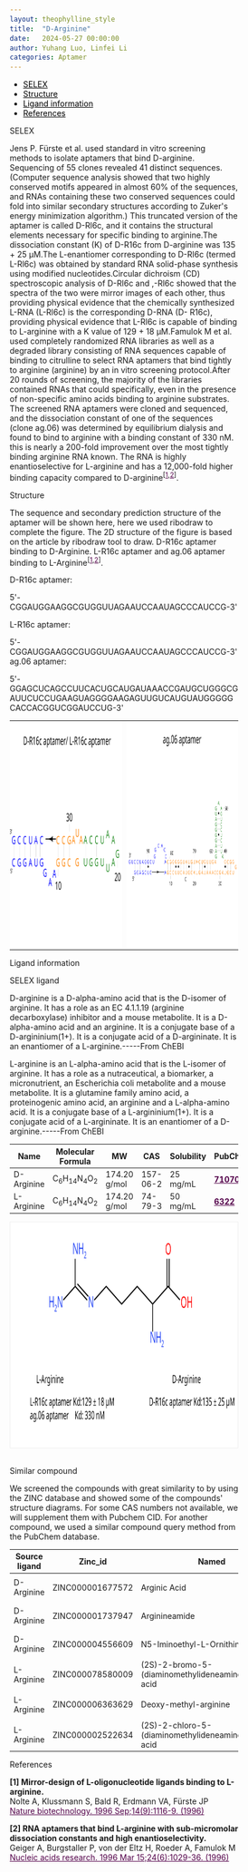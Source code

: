 ```yaml
---
layout: theophylline_style
title:  "D-Arginine"
date:   2024-05-27 00:00:00
author: Yuhang Luo, Linfei Li
categories: Aptamer
---
```

<html>



<div class="side-nav">
<ul>
    <div class="side-nav-item"><li><a href="#SELEX" style="color: #000000;">SELEX</a></li></div>
    <div class="side-nav-item"><li><a href="#Structure" style="color: #000000;">Structure</a></li></div>
    <div class="side-nav-item"><li><a href="#ligand-recognition" style="color: #000000;">Ligand information</a></li></div>
    <div class="side-nav-item"><li><a href="#references" style="color: #000000;">References</a></li></div>
    </ul>
</div>



<p class="header_box" id="SELEX">SELEX</p>
<p>Jens P. Fürste et al. used standard in vitro screening methods to isolate aptamers that bind D-arginine. Sequencing of 55 clones revealed 41 distinct sequences. (Computer sequence analysis showed that two highly conserved motifs appeared in almost 60% of the sequences, and RNAs containing these two conserved sequences could fold into similar secondary structures according to Zuker's energy minimization algorithm.) This truncated version of the aptamer is called D-Rl6c, and it contains the structural elements necessary for specific binding to arginine.The dissociation constant (K) of D-R16c from D-arginine was 135 + 25 μM.The L-enantiomer corresponding to D-Rl6c (termed L-Rl6c) was obtained by standard RNA solid-phase synthesis using modified nucleotides.Circular dichroism (CD) spectroscopic analysis of D-Rl6c and ,-Rl6c showed that the spectra of the two were mirror images of each other, thus providing physical evidence that the chemically synthesized L-RNA (L-Rl6c) is the corresponding D-RNA (D- R16c), providing physical evidence that L-Rl6c is capable of binding to L-arginine with a K value of 129 + 18 μM.Famulok M et al. used completely randomized RNA libraries as well as a degraded library consisting of RNA sequences capable of binding to citrulline to select RNA aptamers that bind tightly to arginine (arginine) by an in vitro screening protocol.After 20 rounds of screening, the majority of the libraries contained RNAs that could specifically, even in the presence of non-specific amino acids binding to arginine substrates. The screened RNA aptamers were cloned and sequenced, and the dissociation constant of one of the sequences (clone ag.06) was determined by equilibrium dialysis and found to bind to arginine with a binding constant of 330 nM. this is nearly a 200-fold improvement over the most tightly binding arginine RNA known. The RNA is highly enantioselective for L-arginine and has a 12,000-fold higher binding capacity compared to D-arginine<sup>[<a href="#ref1" style="color:#520049">1</a>,<a href="#ref2" style="color:#520049">2</a>]</sup>.
<br>


<p class="header_box" id="Structure">Structure</p>
<p>The sequence and secondary prediction structure of the aptamer will be shown here, here we used ribodraw to complete the figure. The 2D structure of the figure is based on the article by ribodraw tool to draw.  D-R16c aptamer binding to D-Arginine. L-R16c aptamer and ag.06 aptamer binding to L-Arginine<sup>[<a href="#ref1" style="color:#520049">1</a>,<a href="#ref2" style="color:#520049">2</a>]</sup>.<br></p>
<p>D-R16c aptamer: </p>
<p>5'-CGGAUGGAAGGCGUGGUUAGAAUCCAAUAGCCCAUCCG-3'<br></p>
<p>L-R16c aptamer: </p>
<p>5'-CGGAUGGAAGGCGUGGUUAGAAUCCAAUAGCCCAUCCG-3'<br>ag.06 aptamer: </p>
<p>5'-GGAGCUCAGCCUUCACUGCAUGAUAAACCGAUGCUGGGCGAUUCUCCUGAAGUAGGGGAAGAGUUGUCAUGUAUGGGGGCACCACGGUCGGAUCCUG-3'</p>
<table class="table table-bordered" style="table-layout:fixed;width:auto;margin-left:auto;margin-right:auto;"><tr>
  <td style="text-align:center;padding-bottom: 0px;padding-left: 0px;padding-top: 0px;padding-right: 0px">
  <img src="/images/2D/dl-Arginine_aptamer_2D1.svg" alt="drawing" style="width:500px;height:400px;margin-top: 0px;margin-bottom: 0px;" >
  </td>
  <td style="text-align:center;padding-bottom: 0px;padding-right: 0px;padding-top: 0px;padding-right: 0px">
  <img src="/images/2D/dl-Arginine_aptamer_2D2.svg" alt="drawing" style="width:500px;height:400px;margin-top: 0px;margin-bottom: 0px;" >
  </td>
  </tr>
  </table>



<font ><p class="header_box" id="ligand-recognition">Ligand information</p>  

<p class="blowheader_box">SELEX ligand</p>
<p>D-arginine is a D-alpha-amino acid that is the D-isomer of arginine. It has a role as an EC 4.1.1.19 (arginine decarboxylase) inhibitor and a mouse metabolite. It is a D-alpha-amino acid and an arginine. It is a conjugate base of a D-argininium(1+). It is a conjugate acid of a D-argininate. It is an enantiomer of a L-arginine.-----From ChEBI</p>
<p>L-arginine is an L-alpha-amino acid that is the L-isomer of arginine. It has a role as a nutraceutical, a biomarker, a micronutrient, an Escherichia coli metabolite and a mouse metabolite. It is a glutamine family amino acid, a proteinogenic amino acid, an arginine and a L-alpha-amino acid. It is a conjugate base of a L-argininium(1+). It is a conjugate acid of a L-argininate. It is an enantiomer of a D-arginine.-----From ChEBI</p>
<table class="table table-bordered" style="table-layout:fixed;width:auto;margin-left:auto;margin-right:auto;" >
  <thead>
      <tr>
        <th onclick="sortTable(0)">Name</th>
        <th onclick="sortTable(1)">Molecular Formula</th>
        <th onclick="sortTable(2)">MW</th>
        <th onclick="sortTable(3)">CAS</th>
        <th onclick="sortTable(4)">Solubility</th>
        <th onclick="sortTable(5)">PubChem</th>
        <th onclick="sortTable(6)">Drug ID</th>
      </tr>
  </thead>
    <tbody>
      <tr>
        <td name="td0">D-Arginine</td>
        <td name="td1">C<sub>6</sub>H<sub>14</sub>N<sub>4</sub>O<sub>2</sub></td>
        <td name="td2">174.20 g/mol</td>
        <td name="td3">157-06-2</td>
        <td name="td4">25 mg/mL</td>
        <td name="td5"><a href="https://pubchem.ncbi.nlm.nih.gov/compound/71070" target="_blank" style="color:#520049"><b>71070</b></a></td>
        <td name="td6"><a href="https://go.drugbank.com/drugs/DB04027" target="_blank" style="color:#520049"><b>DB04027</b></a></td>
      </tr>
      <tr>
        <td name="td0">L-Arginine</td>
        <td name="td1">C<sub>6</sub>H<sub>14</sub>N<sub>4</sub>O<sub>2</sub></td>
        <td name="td2">174.20 g/mol</td>
        <td name="td3">74-79-3</td>
        <td name="td4">50 mg/mL</td>
        <td name="td5"><a href="https://pubchem.ncbi.nlm.nih.gov/compound/6322" target="_blank" style="color:#520049"><b>6322</b></a></td>
        <td name="td6"><a href="https://go.drugbank.com/drugs/DB00125" target="_blank" style="color:#520049"><b>DB00125</b></a></td>
      </tr>
	  </tbody>
  </table>
<div style="display: flex; justify-content: center;"></div>
<img src="/images/SELEX_ligand/dl-Arginine_aptamer_SELEX_ligand.svg" alt="drawing" style="width:1000px;height:400px;border:solid 1px #efefef;display:block;margin:0 auto;border-radius:0;" class="img-responsive">
<br>



<p class="blowheader_box">Similar compound</p>                    
<p>We screened the compounds with great similarity to  by using the ZINC database and showed some of the compounds' structure diagrams. For some CAS numbers not available, we will supplement them with Pubchem CID. For another compound, we used a similar compound query method from the PubChem database.</p>
<table class="table table-bordered" style="table-layout:fixed;width:auto;margin-left:auto;margin-right:auto;">
      <thead>
      <tr>
        <th onclick="sortTable(5)">Source ligand</th>
        <th onclick="sortTable(0)">Zinc_id</th>
        <th onclick="sortTable(1)">Named</th>
        <th onclick="sortTable(2)">CAS</th>
        <th onclick="sortTable(3)">Pubchem CID</th>
        <th onclick="sortTable(4)">Structure</th>
      </tr>
      </thead>
    <tbody>
      <tr>
        <td name="td5">D-Arginine</td>
        <td name="td0">ZINC000001677572</td>
        <td name="td1">Arginic Acid</td>
        <td name="td2">157-07-3</td>
        <td name="td3">160437</td>
        <td name="td4"><img src="/images/Similar_compound/dl-Arginine_Simi_compound1.svg" alt="drawing" style="width:500px"  px="" /></td>
      </tr>
      <tr>
        <td name="td5">D-Arginine</td>
        <td name="td0">ZINC000001737947</td>
        <td name="td1">Arginineamide</td>
        <td name="td2">14975-30-5</td>
        <td name="td3">14075254</td>
        <td name="td4"><img src="/images/Similar_compound/dl-Arginine_Simi_compound2.svg" alt="drawing" style="width:500px"  px="" /></td>
      </tr>
      <tr>
        <td name="td5">D-Arginine</td>
        <td name="td0">ZINC000004556609</td>
        <td name="td1">N5-Iminoethyl-L-Ornithine</td>
        <td name="td2">36889-13-1</td>
        <td name="td3">107984</td>
        <td name="td4"><img src="/images/Similar_compound/dl-Arginine_Simi_compound3.svg" alt="drawing" style="width:500px"  px="" /></td>
      </tr>
      <tr>
        <td name="td5">L-Arginine</td>
        <td name="td0">ZINC000078580009</td>
        <td name="td1">(2S)-2-bromo-5-(diaminomethylideneamino)pentanoic acid</td>
        <td name="td2">nan</td>
        <td name="td3">22943502</td>
        <td name="td4"><img src="/images/Similar_compound/dl-Arginine_Simi_compound4.svg" alt="drawing" style="width:500px"  px="" /></td>
      </tr>
      <tr>
        <td name="td5">L-Arginine</td>
        <td name="td0">ZINC000006363629</td>
        <td name="td1">Deoxy-methyl-arginine</td>
        <td name="td2">nan</td>
        <td name="td3">5287607</td>
        <td name="td4"><img src="/images/Similar_compound/dl-Arginine_Simi_compound5.svg" alt="drawing" style="width:500px"  px="" /></td>
      </tr>
      <tr>
        <td name="td5">L-Arginine</td>
        <td name="td0">ZINC000002522634</td>
        <td name="td1">(2S)-2-chloro-5-(diaminomethylideneamino)pentanoic acid</td>
        <td name="td2">nan</td>
        <td name="td3">16219070</td>
        <td name="td4"><img src="/images/Similar_compound/dl-Arginine_Simi_compound6.svg" alt="drawing" style="width:500px"  px="" /></td>
      </tr>
    </tbody>
  </table>
                 
<p class="header_box" id="references">References</p>
                
<a id="ref1"></a><font><strong>[1] Mirror-design of L-oligonucleotide ligands binding to L-arginine.</strong></font><br/>
Nolte A, Klussmann S, Bald R, Erdmann VA, Fürste JP<br/>
<a href="https://pubmed.ncbi.nlm.nih.gov/9631062/" target="_blank" style="color:#520049">Nature biotechnology. 1996 Sep;14(9):1116-9. (1996)</a>
<br/>

<a id="ref2"></a><font><strong>[2] RNA aptamers that bind L-arginine with sub-micromolar dissociation constants and high enantioselectivity.</strong></font><br/>
Geiger A, Burgstaller P, von der Eltz H, Roeder A, Famulok M<br/>
<a href="https://pubmed.ncbi.nlm.nih.gov/8604334/" target="_blank" style="color:#520049">Nucleic acids research. 1996 Mar 15;24(6):1029-36. (1996)</a>
<br/>





<html lang="en">
    <head>
      <meta charset="utf-8" />
      <meta name="viewport" content="width=device-width, user-scalable=no, minimum-scale=1.0, maximum-scale=1.0">
      <meta http-equiv="X-UA-Compatible" content="IE=edge">
      <!-- Molstar CSS & JS -->
      <link rel="stylesheet" type="text/css" href="https://www.ebi.ac.uk/pdbe/pdb-component-library/css/pdbe-molstar-1.2.1.css">
      <script src="/js/mol/ro_pdbe-molstar-plugin-1.2.1.js"></script>
        <style>
          * {
              margin: 0;
              padding: 0;
              box-sizing: border-box;
          }
          .msp-plugin ::-webkit-scrollbar-thumb {
              background-color: #474748  !important;
          }
          .msp-plugin .msp-layout-standard {
              border: 1px solid #efefef;
          }
          .viewerSection1 {
            padding-top: 0px;
          }
          .controlsSection1 {
            width: 300px;
              display: flex;
              float:left;
              padding: 0px 0 0 0;
              height:25px;
            }
            .controlBox1 {
              border: 0px solid lightgray;
              padding: 0px;
              margin-bottom: 0px;
            }
          #myViewer1{
            float:left;
            width:500px;
            height: 500px;
            position:relative;
          }
        </style>
    </head>
    <script>
      var viewerInstance1 = new PDBeMolstarPlugin();
      var options1 = {
        customData:{
        url:'/pdbfiles/1RAW-3D.pdb',
        format: 'pdb'},
        expanded: false,
        hideControls: true,
        bgColor: {r:255, g:255, b:255},
        }
      var viewerContainer1 = document.getElementById('myViewer1');
      viewerInstance1.render(viewerContainer1, options1);
  window.addEventListener('load', function() {
    var colorSelectionButton1 = document.querySelector('.controlsSection1 button');
    colorSelectionButton1.click();
  });
    </script>
    </html>